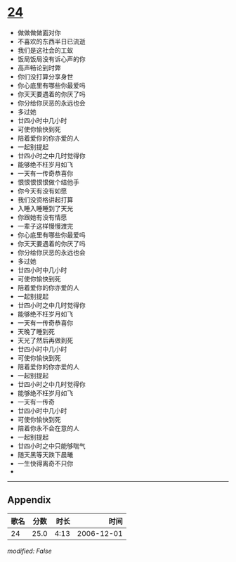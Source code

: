 # [24](https://music.163.com/song?id=65559)

* 做做做做面对你
* 不喜欢的东西半日已流逝
* 我们是这社会的工蚁
* 饭局饭局没有诉心声的你
* 高声畅论到时弊
* 你们没打算分享身世
* 你心底里有哪些你最爱吗
* 你天天要遇着的你厌了吗
* 你分给你厌恶的永远也会
* 多过她
* 廿四小时中几小时
* 可使你愉快到死
* 陪着爱你的你亦爱的人
* 一起别提起
* 廿四小时之中几时觉得你
* 能够绝不枉岁月如飞
* 一天有一传奇恭喜你
* 恨恨恨恨恨做个结他手
* 你今天有没有如愿
* 我们没资格讲起打算
* 入睡入睡睡到了天光
* 你跟她有没有情愿
* 一辈子这样慢慢渡完
* 你心底里有哪些你最爱吗
* 你天天要遇着的你厌了吗
* 你分给你厌恶的永远也会
* 多过她
* 廿四小时中几小时
* 可使你愉快到死
* 陪着爱你的你亦爱的人
* 一起别提起
* 廿四小时之中几时觉得你
* 能够绝不枉岁月如飞
* 一天有一传奇恭喜你
* 天晚了睡到死
* 天光了然后再做到死
* 廿四小时中几小时
* 可使你愉快到死
* 陪着爱你的你亦爱的人
* 一起别提起
* 廿四小时之中几时觉得你
* 能够绝不枉岁月如飞
* 一天有一传奇
* 廿四小时中几小时
* 可使你愉快到死
* 陪着你永不会在意的人
* 一起别提起
* 廿四小时之中只能够喘气
* 随天黑等天跌下晨曦
* 一生快得离奇不只你
* 


---

## Appendix

|歌名|分数|时长|时间|
|:---|:---:|---:|---:|
|24|25.0|4:13|2006-12-01

*modified: False*